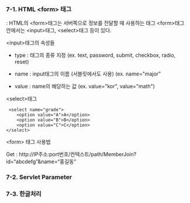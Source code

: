 ### 7-1. HTML \<form> 태그
: HTML의 \<form>태그는 서버쪽으로 정보를 전달할 때 사용하는 태그
\<form>태그 안에서는 \<input>태그, \<select>태그 등이 있다.

\<input>태그의 속성들
- type : 태그의 종류 지정 (ex. text, password, submit, checkbox, radio, reset)

- name : input태그의 이름 (서블릿에서도 사용) (ex. name="major"
- value : name의 해당하는 값 (ex. value="kor", value="math")

\<select>태그

     <select name="grade">
    	<option value="A">A</option>
    	<option value="B">B</option>
    	<option value="C">C</option>
    </select>
   
 \<form> 태그 사용법
 
Get : http://IP주소:port번호/컨텍스트/path/MemberJoin?id=“abcdefg”&name=“홍길동”

### 7-2. Servlet Parameter

### 7-3. 한글처리

<!--stackedit_data:
eyJoaXN0b3J5IjpbMTA2NDgyNzcyOSwxMjU3NDEwOTU2LC0xNz
Q0MzY2NjMwXX0=
-->